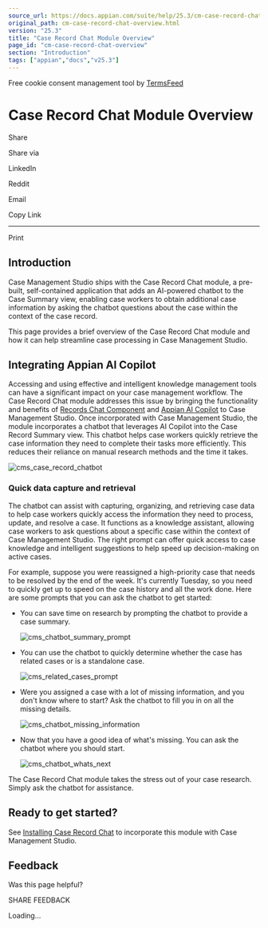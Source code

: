 ```yaml
---
source_url: https://docs.appian.com/suite/help/25.3/cm-case-record-chat-overview.html
original_path: cm-case-record-chat-overview.html
version: "25.3"
title: "Case Record Chat Module Overview"
page_id: "cm-case-record-chat-overview"
section: "Introduction"
tags: ["appian","docs","v25.3"]
---
```



Free cookie consent management tool by [TermsFeed](https://www.termsfeed.com/)

# Case Record Chat Module Overview

Share

Share via

LinkedIn

Reddit

Email

Copy Link

* * *

Print

## Introduction

Case Management Studio ships with the Case Record Chat module, a pre-built, self-contained application that adds an AI-powered chatbot to the Case Summary view, enabling case workers to obtain additional case information by asking the chatbot questions about the case within the context of the case record.

This page provides a brief overview of the Case Record Chat module and how it can help streamline case processing in Case Management Studio.

## Integrating Appian AI Copilot

Accessing and using effective and intelligent knowledge management tools can have a significant impact on your case management workflow. The Case Record Chat module addresses this issue by bringing the functionality and benefits of [Records Chat Component](Records_Chat_Component.html) and [Appian AI Copilot](appian-ai-copilot.html) to Case Management Studio. Once incorporated with Case Management Studio, the module incorporates a chatbot that leverages AI Copilot into the Case Record Summary view. This chatbot helps case workers quickly retrieve the case information they need to complete their tasks more efficiently. This reduces their reliance on manual research methods and the time it takes.

![cms_case_record_chatbot](images/cms_case_record_chatbot.png)

### Quick data capture and retrieval

The chatbot can assist with capturing, organizing, and retrieving case data to help case workers quickly access the information they need to process, update, and resolve a case. It functions as a knowledge assistant, allowing case workers to ask questions about a specific case within the context of Case Management Studio. The right prompt can offer quick access to case knowledge and intelligent suggestions to help speed up decision-making on active cases.

For example, suppose you were reassigned a high-priority case that needs to be resolved by the end of the week. It's currently Tuesday, so you need to quickly get up to speed on the case history and all the work done. Here are some prompts that you can ask the chatbot to get started:

-   You can save time on research by prompting the chatbot to provide a case summary.

    ![cms_chatbot_summary_prompt](images/cms_chatbot_summary_prompt.png)

-   You can use the chatbot to quickly determine whether the case has related cases or is a standalone case.

    ![cms_related_cases_prompt](images/cms_related_cases_prompt.png)

-   Were you assigned a case with a lot of missing information, and you don't know where to start? Ask the chatbot to fill you in on all the missing details.

    ![cms_chatbot_missing_information](images/cms_chatbot_missing_information.png)

-   Now that you have a good idea of what's missing. You can ask the chatbot where you should start.

    ![cms_chatbot_whats_next](images/cms_chatbot_whats_next.png)

The Case Record Chat module takes the stress out of your case research. Simply ask the chatbot for assistance.

## Ready to get started?

See [Installing Case Record Chat](installing-case-record-chat.html) to incorporate this module with Case Management Studio.

## Feedback

Was this page helpful?

SHARE FEEDBACK

Loading...